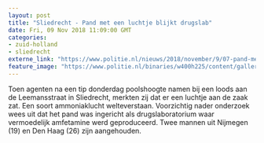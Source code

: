 ```yaml
---
layout: post
title: "Sliedrecht - Pand met een luchtje blijkt drugslab"
date: Fri, 09 Nov 2018 11:09:00 GMT
categories: 
- zuid-holland 
- sliedrecht 
externe_link: "https://www.politie.nl/nieuws/2018/november/9/07-pand-met-een-luchtje-blijkt-drugslab.html"
feature_image: "https://www.politie.nl/binaries/w400h225/content/gallery/politie/nieuws/2018/oktober/07-rt/vaten.jpg"
---
```


Toen agenten na een tip donderdag poolshoogte namen bij een loods aan de Leemansstraat in Sliedrecht, merkten zij dat er een luchtje aan de zaak zat. Een soort ammoniaklucht welteverstaan. Voorzichtig nader onderzoek wees uit dat het pand was ingericht als drugslaboratorium waar vermoedelijk amfetamine werd geproduceerd. Twee mannen uit Nijmegen (19) en Den Haag (26) zijn aangehouden.
